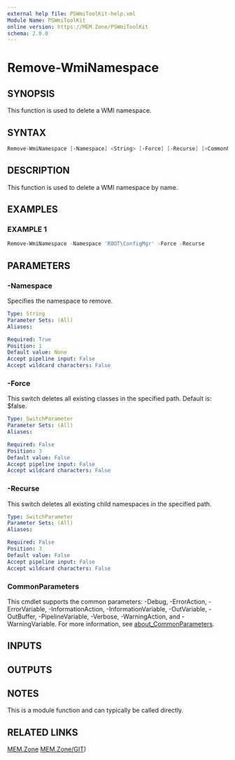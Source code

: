 ```yaml
---
external help file: PSWmiToolKit-help.xml
Module Name: PSWmiToolKit
online version: https://MEM.Zone/PSWmiToolKit
schema: 2.0.0
---
```


# Remove-WmiNamespace

## SYNOPSIS

This function is used to delete a WMI namespace.

## SYNTAX

```powershell
Remove-WmiNamespace [-Namespace] <String> [-Force] [-Recurse] [<CommonParameters>]
```

## DESCRIPTION

This function is used to delete a WMI namespace by name.

## EXAMPLES

### EXAMPLE 1

```powershell
Remove-WmiNamespace -Namespace 'ROOT\ConfigMgr' -Force -Recurse
```

## PARAMETERS

### -Namespace

Specifies the namespace to remove.

```yaml
Type: String
Parameter Sets: (All)
Aliases:

Required: True
Position: 1
Default value: None
Accept pipeline input: False
Accept wildcard characters: False
```

### -Force

This switch deletes all existing classes in the specified path.
Default is: $false.

```yaml
Type: SwitchParameter
Parameter Sets: (All)
Aliases:

Required: False
Position: 3
Default value: False
Accept pipeline input: False
Accept wildcard characters: False
```

### -Recurse

This switch deletes all existing child namespaces in the specified path.

```yaml
Type: SwitchParameter
Parameter Sets: (All)
Aliases:

Required: False
Position: 3
Default value: False
Accept pipeline input: False
Accept wildcard characters: False
```

### CommonParameters

This cmdlet supports the common parameters: -Debug, -ErrorAction, -ErrorVariable, -InformationAction, -InformationVariable, -OutVariable, -OutBuffer, -PipelineVariable, -Verbose, -WarningAction, and -WarningVariable.
For more information, see [about_CommonParameters](http://go.microsoft.com/fwlink/?LinkID=113216).

## INPUTS

## OUTPUTS

## NOTES

This is a module function and can typically be called directly.

## RELATED LINKS

[MEM.Zone](https://MEM.Zone)
[MEM.Zone/GIT](https://MEM.Zone/GIT))
